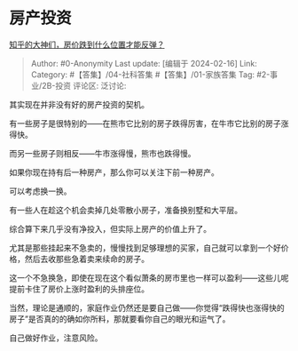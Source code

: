 # 房产投资
[知乎的大神们，房价跌到什么位置才能反弹？](https://www.zhihu.com/question/623559386/answer/3398075931)

> Author: #0-Anonymity
> Last update: [编辑于 2024-02-16]
> Link:
> Category: #【答集】/04-社科答集 #【答集】/01-家族答集 
> Tag: #2-事业/2B-投资 
> 评论区:
> 泛讨论:

其实现在并非没有好的房产投资的契机。

有一些房子是很特别的——在熊市它比别的房子跌得厉害，在牛市它比别的房子涨得快。

而另一些房子则相反——牛市涨得慢，熊市也跌得慢。

如果你现在持有后一种房产，那么你可以关注下前一种房产。

可以考虑换一换。

有一些人在趁这个机会卖掉几处零散小房子，准备换别墅和大平层。

综合算下来几乎没有净投入，但实际上房产的价值上升了。

尤其是那些挂起来不急卖的，慢慢找到足够理想的买家，自己就可以拿到一个好价格，然后去收那些急着卖来续命的房子。

这一个不急换急，即使在现在这个看似萧条的房市里也一样可以盈利——这些儿呢提前卡住了房价上涨时盈利的头排座位。

当然，理论是通顺的，家庭作业仍然还是要自己做——你觉得“跌得快也涨得快的房子”是否真的的确如你所料，那就要看你自己的眼光和运气了。

自己做好作业，注意风险。